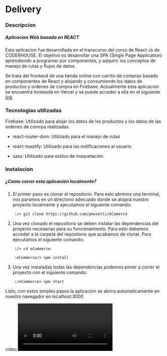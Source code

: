 # Delivery

### Descripcion
##### Aplicacion Web basada en REACT
Esta aplicacion fue desarrollada en el transcurso del curso de React Js de CODERHOUSE. El objetivo es desarrollar una SPA (Single Page Application) aprendiendo a programar por componentes, y adquirir los conceptos de manejo de rutas y flujos de datos. 

Se trata del frontend de una tienda online con carrito de compras basado en componentes de React y alojando y consumiendo los datos de productos y ordenes de compra en Firebase.
Actualmente esta aplicacion se encuentra hosteada en Vercel y se puede acceder a ella en el siguiente [link](https://e-comerce-xi.vercel.app/)


### Tecnologias utilizadas

Firebase: Utilizado para alojar los datos de los productos y los datos de las ordenes de comrpa realizadas.



* react-router-dom: Utilizado para el manejo de rutas

* react-toastify: Utilizado para las notificaciones al usuario

* sass: Utilizado para estilos de maquetación.



### Instalacion

##### ¿Como correr esta aplicación localmente?

1. El primer paso es clonar el repositorio. Para esto abrimos una terminal, nos paramos en un directorio adecuado donde se alojará nuestro proyecto localmente y ejecutamos el siguiente comando:
``` 
    :/> git clone https://github.com/pmusetti/eComerce

```

2. Una vez clonado el repositorio se deben instalar las dependencias del proyecto necesarias para su funcionamiento. Para esto debemos acceder a la carpeta del repositorio que acabamos de clonar. Para ejecutamos el siguiente comando:

``` 
    :/> cd eCommerce

    :eCommerce/> npm install

```

3. Una vez instaladas todas las dependencias podemos poner a correr el proyecto con el siguiente comando:

``` 
    :/eCommerce> npm start

```

Listo, con estos simples pasos la aplicacion se abrira automaticamente en nuestro navegador en localhost:3000



video ![link](./ecommerce.mp4)



